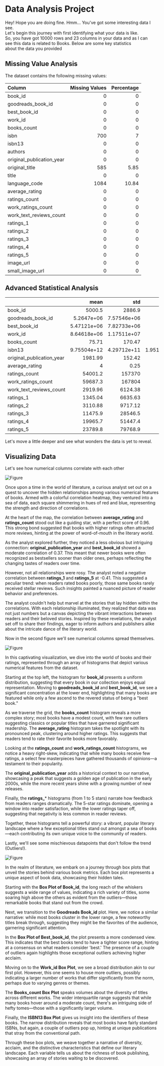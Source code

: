 
# Data Analysis Project 
Hey! Hope you are doing fine. Hmm... You've got some interesting data I see.  
Let's begin this journey with first identifying what your data is like.  
So, you have got 10000 rows and 23 columns in your data and as I can  
see this data is related to Books. Below are some key statistics  
about the data you provided  

## Missing Value Analysis
The dataset contains the following missing values:

| Column                    |   Missing Values |   Percentage |
|:--------------------------|-----------------:|-------------:|
| book_id                   |                0 |         0    |
| goodreads_book_id         |                0 |         0    |
| best_book_id              |                0 |         0    |
| work_id                   |                0 |         0    |
| books_count               |                0 |         0    |
| isbn                      |              700 |         7    |
| isbn13                    |                0 |         0    |
| authors                   |                0 |         0    |
| original_publication_year |                0 |         0    |
| original_title            |              585 |         5.85 |
| title                     |                0 |         0    |
| language_code             |             1084 |        10.84 |
| average_rating            |                0 |         0    |
| ratings_count             |                0 |         0    |
| work_ratings_count        |                0 |         0    |
| work_text_reviews_count   |                0 |         0    |
| ratings_1                 |                0 |         0    |
| ratings_2                 |                0 |         0    |
| ratings_3                 |                0 |         0    |
| ratings_4                 |                0 |         0    |
| ratings_5                 |                0 |         0    |
| image_url                 |                0 |         0    |
| small_image_url           |                0 |         0    |

## Advanced Statistical Analysis
|                           |            mean |              std |            min |             25% |              50% |             75% |              max |   Skewness |   Kurtosis |
|:--------------------------|----------------:|-----------------:|---------------:|----------------:|-----------------:|----------------:|-----------------:|-----------:|-----------:|
| book_id                   |  5000.5         |   2886.9         |     1          |  2500.75        |   5000.5         |  7500.25        |  10000           |       0    |      -1.2  |
| goodreads_book_id         |     5.2647e+06  |      7.57546e+06 |     1          | 46275.8         | 394966           |     9.38223e+06 |      3.32886e+07 |       1.35 |       0.69 |
| best_book_id              |     5.47121e+06 |      7.82733e+06 |     1          | 47911.8         | 425124           |     9.63611e+06 |      3.55342e+07 |       1.35 |       0.75 |
| work_id                   |     8.64618e+06 |      1.17511e+07 |    87          |     1.00884e+06 |      2.71952e+06 |     1.45177e+07 |      5.63996e+07 |       1.76 |       2.49 |
| books_count               |    75.71        |    170.47        |     1          |    23           |     40           |    67           |   3455           |       8.41 |      95.3  |
| isbn13                    |     9.75504e+12 |      4.29712e+11 |     1.9517e+08 |     9.78031e+12 |      9.78045e+12 |     9.78081e+12 |      9.79001e+12 |     -18.31 |     343.93 |
| original_publication_year |  1981.99        |    152.42        | -1750          |  1990           |   2004           |  2011           |   2017           |     -14.77 |     241.11 |
| average_rating            |     4           |      0.25        |     2.47       |     3.85        |      4.02        |     4.18        |      4.82        |      -0.51 |       0.88 |
| ratings_count             | 54001.2         | 157370           |  2716          | 13568.8         |  21155.5         | 41053.5         |      4.78065e+06 |      13.06 |     258.75 |
| work_ratings_count        | 59687.3         | 167804           |  5510          | 15438.8         |  23832.5         | 45915           |      4.94236e+06 |      12.41 |     234.07 |
| work_text_reviews_count   |  2919.96        |   6124.38        |     3          |   694           |   1402           |  2744.25        | 155254           |       9.13 |     134.05 |
| ratings_1                 |  1345.04        |   6635.63        |    11          |   196           |    391           |   885           | 456191           |      37.71 |    2289.61 |
| ratings_2                 |  3110.88        |   9717.12        |    30          |   656           |   1163           |  2353.25        | 436802           |      16.49 |     494.07 |
| ratings_3                 | 11475.9         |  28546.5         |   323          |  3112           |   4894           |  9287           | 793319           |      10.4  |     160.83 |
| ratings_4                 | 19965.7         |  51447.4         |   750          |  5405.75        |   8269.5         | 16023.5         |      1.4813e+06  |      10.81 |     174.03 |
| ratings_5                 | 23789.8         |  79768.9         |   754          |  5334           |   8836           | 17304.5         |      3.01154e+06 |      16.37 |     419.88 |  
  
Let's move a little deeper and see what wonders the data is yet to reveal.
  
## Visualizing Data
Let's see how numerical columns correlate with each other  
  
![Figure](./corr_hmap.png)

  
Once upon a time in the world of literature, a curious analyst set out on a quest to uncover the hidden relationships among various numerical features of books. Armed with a colorful correlation heatmap, they ventured into a sea of data, each square shimmering in hues of red and blue, representing the strength and direction of correlations.

At the heart of the map, the correlation between **average_rating** and **ratings_count** stood out like a guiding star, with a perfect score of 0.96. This strong bond suggested that books with higher ratings often attracted more reviews, hinting at the power of word-of-mouth in the literary world.

As the analyst explored further, they noticed a less obvious but intriguing connection: **original_publication_year** and **best_book_id** showed a moderate correlation of 0.37. This meant that newer books were often recognized as bestsellers sooner than older ones, perhaps reflecting the changing tastes of readers over time.

However, not all relationships were rosy. The analyst noted a negative correlation between **ratings_1** and **ratings_5** at -0.41. This suggested a peculiar trend: when readers rated books poorly, those same books rarely received stellar reviews. Such insights painted a nuanced picture of reader behavior and preferences.

The analyst couldn't help but marvel at the stories that lay hidden within the correlations. With each relationship illuminated, they realized that data was not just numbers but a canvas depicting the vibrant interactions between readers and their beloved stories. Inspired by these revelations, the analyst set off to share their findings, eager to inform authors and publishers alike about the intricate dance of the literary world. 

Now in the second figure we'll see numerical columns spread themselves.  
  
![Figure](./histogram.png)

  
In this captivating visualization, we dive into the world of books and their ratings, represented through an array of histograms that depict various numerical features from the dataset.

Starting at the top left, the histogram for **book_id** presents a uniform distribution, suggesting that every book in our collection enjoys equal representation. Moving to **goodreads_book_id** and **best_book_id**, we see a significant concentration at the lower end, highlighting that many books are featured while only a few ascend to the revered status of being a "best book."

As we traverse the grid, the **books_count** histogram reveals a more complex story; most books have a modest count, with few rare outliers suggesting classics or popular titles that have garnered significant readership. The **average_rating** histogram takes the spotlight with its pronounced peak, clustering around higher ratings. This suggests that readers tend to rate their favorite books more favorably.

Looking at the **ratings_count** and **work_ratings_count** histograms, we notice a heavy right-skew, indicating that while many books receive few ratings, a select few masterpieces have gathered thousands of opinions—a testament to their popularity.

The **original_publication_year** adds a historical context to our narrative, showcasing a peak that suggests a golden age of publication in the early 2000s, while the more recent years shine with a growing number of new releases.

Finally, the **ratings_*** histograms (from 1 to 5 stars) narrate how feedback from readers ranges dramatically. The 5-star ratings dominate, opening a window into reader satisfaction, while the lower ratings taper off, suggesting that negativity is less common in reader reviews.

Together, these histograms tell a powerful story: a vibrant, popular literary landscape where a few exceptional titles stand out amongst a sea of books—each contributing its own unique voice to the community of readers.

Lastly, we'll see some mischievous datapoints that don't follow the trend (Outliers!).  
  
![Figure](./box_plot.png)

  
In the realm of literature, we embark on a journey through box plots that unveil the stories behind various book metrics. Each box plot represents a unique aspect of book data, showcasing their hidden tales.

Starting with the **Box Plot of Book_id**, the long reach of the whiskers suggests a wide range of values, indicating a rich variety of titles, some soaring high above the others as evident from the outliers—those remarkable books that stand out from the crowd.

Next, we transition to the **Goodreads Book_id** plot. Here, we notice a similar narrative: while most books cluster in the lower range, a few noteworthy titles break through, suggesting they might be the favorites of the audience, garnering significant attention.

In the **Box Plot of Best_book_id**, the plot presents a more condensed view. This indicates that the best books tend to have a tighter score range, hinting at a consensus on what readers consider 'best.' The presence of a couple of outliers again highlights those exceptional outliers achieving higher acclaim.

Moving on to the **Work_id Box Plot**, we see a broad distribution akin to our first plot. However, this one seems to house more outliers, possibly indicating a larger number of works that differ significantly from the norm, perhaps due to varying genres or themes.

The **Books_count Box Plot** speaks volumes about the diversity of titles across different works. The wider interquartile range suggests that while many books hover around a moderate count, there's an intriguing side of hefty tomes—those with a significantly larger volume.

Finally, the **ISBN13 Box Plot** gives us insight into the identifiers of these books. The narrow distribution reveals that most books have fairly standard ISBNs, but again, a couple of outliers pop up, hinting at unique publications that stray from the conventional path.

Through these box plots, we weave together a narrative of diversity, acclaim, and the distinctive characteristics that define our literary landscape. Each variable tells us about the richness of book publishing, showcasing an array of stories waiting to be discovered.

